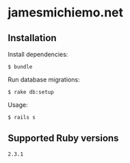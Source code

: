 # jamesmichiemo.net 

## Installation

Install dependencies:

    $ bundle

Run database migrations:

    $ rake db:setup 

Usage:

    $ rails s

## Supported Ruby versions

```2.3.1```
